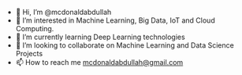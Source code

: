 - 👋 Hi, I’m @mcdonaldabdullah
- 👀 I’m interested in Machine Learning, Big Data, IoT and Cloud Computing. 
- 🌱 I’m currently learning Deep Learning technologies
- 💞️ I’m looking to collaborate on Machine Learning and Data Science Projects
- 📫 How to reach me mcdonaldabdullah@gmail.com

<!---
mcdonaldabdullah/mcdonaldabdullah is a ✨ special ✨ repository because its `README.md` (this file) appears on your GitHub profile.
You can click the Preview link to take a look at your changes.
--->

